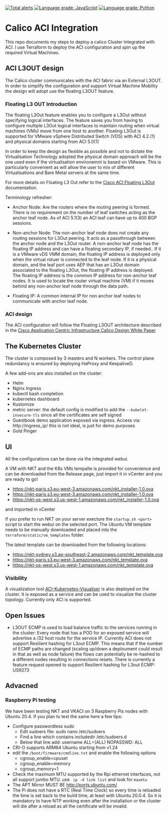 [![Total alerts](https://img.shields.io/lgtm/alerts/g/camrossi/akb.svg?logo=lgtm&logoWidth=18)](https://lgtm.com/projects/g/camrossi/akb/alerts/)
[![Language grade: JavaScript](https://img.shields.io/lgtm/grade/javascript/g/camrossi/akb.svg?logo=lgtm&logoWidth=18)](https://lgtm.com/projects/g/camrossi/akb/context:javascript)
[![Language grade: Python](https://img.shields.io/lgtm/grade/python/g/camrossi/akb.svg?logo=lgtm&logoWidth=18)](https://lgtm.com/projects/g/camrossi/akb/context:python)
# Calico ACI Integration

This repo documents my steps to deploy a calico Cluster Integrated with ACI.
I use Terraform to deploy the ACI configuration and spin up the required Virtual Machines.

## ACI L3OUT design

The Calico cluster communicates with the ACI fabric via an External L3OUT.
In order to simplify the configuration and support Virtual Machine Mobility the design will adopt use the floating L3OUT feature.

### Floating L3 OUT Introduction

The  floating L3Out feature enables you to configure a L3Out without specifying logical interfaces. The feature saves you from having to configure multiple L3Out logical interfaces to maintain routing when virtual machines (VMs) move from one host to another. Floating L3Out is supported for VMware vSphere Distributed Switch (VDS) with ACI 4.2.(1) and physical domains starting from ACI 5.0(1)

In order to keep the design as flexible as possible and not to dictate the Virtualisation Technology adopted the physical domain approach will be the one used even if the virtualisation environemnt is based on VMware. This is particularly convenient as will allow the user to mix of different Virtualisations and Bare Metal servers at the same time.

For more details on Floating L3 Out refer to the [Cisco ACI Floating L3Out](https://www.cisco.com/c/en/us/td/docs/switches/datacenter/aci/apic/sw/kb/Cisco-ACI-Floating-L3Out.html) documentation.

Terminology refresher:

* Anchor Node: Are the routers where the routing peering is formed. There is no requirement on the number  of leaf switches acting as the anchor leaf node. As of ACI 5.1(3) an ACI leaf can have up to 400 BGP sessions.

* Non-anchor Node:  The non-anchor leaf node does not create any routing sessions for L3Out peering. It acts as a passthrough between the anchor node and the L3Out router. A non-anchor leaf node has the floating IP address and can have a floating secondary IP, if needed.. If it is a VMware vDS VMM domain, the floating IP address is deployed only when the virtual rotuer is connected to the leaf node. If it is a physical domain, and the leaf port uses AEP that has an L3Out domain associated to the floating L3Out, the floating IP address is deployed. The floating IP address is the common IP address for non-anchor leaf nodes. It is used to locate the router virtual machine (VM) if it moves behind any non-anchor leaf node through the data path.

* Floating IP: A common internal IP for non anchor leaf nodes to communicate with anchor leaf node.

### ACI design

The ACI configuration will follow the Floating L3OUT architecture described in the [Cisco Application Centric Infrastructure Calico Design White Paper](https://www.cisco.com/c/en/us/solutions/collateral/data-center-virtualization/application-centric-infrastructure/white-paper-c11-743182.html)

## The Kubernetes Cluster

The cluster is composed by 3 masters and N workers.
The control plane redundancy is ensured by deploying HaProxy and KeepaliveD.

A few add-ons are also installed on the cluster:

* Helm
* Nginx Ingress
* kubectl bash completion
* kubernetes dashboard
* Kustomize
* metric server: the default config is modified to add the `--kubelet-insecure-tls` since all the certificates are self signed
* Guestbook demo application exposed via ingress. Access via: http://ingress_ip/ this is not ideal, is just for demo purposes
* Gold Pinger

## UI

All the configurations can be done via the integrated webui. 

A VM with NKT and the K8s VMs tempalte is provided for convenience and can be downloaded from the Release page, just import it in vCenter and you are ready to go!

* https://nkt-paris.s3.eu-west-3.amazonaws.com/nkt_installer-1.0.ova
* https://nkt-paris.s3.eu-west-3.amazonaws.com/nkt_installer-1.0.ova
* https://nkt-us-west.s3.us-west-1.amazonaws.com/nkt_installer-1.0.ova

and imported in vCenter

If you prefer to run NKT on your server execture the `startup.sh <port>` script to start the webui on the selected port. The Ubuntu VM template needs to be manually downloaded and placed into the `terraform/static/vm_templates` folder.

The latest template can be downloaded from the following locations:
* https://nkt-sydney.s3.ap-southeast-2.amazonaws.com/nkt_template.ova
* https://nkt-paris.s3.eu-west-3.amazonaws.com/nkt_template.ova
* https://nkt-us-west.s3.us-west-1.amazonaws.com/nkt_template.ova

### Visibility

A visualization tool [ACI-Kubernetes-Visualiser](https://github.com/datacenter/ACI-Kubernetes-Visualiser) is also deployed on the cluster. It is exposed as a service and can be used to visualize the cluster topology.
Currently only ACI is supported.

## Open Issues

* L3OUT ECMP is used to load balance traffic to the services running in the cluster: Every node that has a POD for an exposed service will advertise a /32 host route for the service IP. Currently ACI does not support Resilient hashing for L3out ECMP. This means that if the number of ECMP paths are changed (scaling up/down a deploument could result in that as well as node failure) the flows can potentially be re-hashed to a different nodes resulting in connections resets. There is currently a feature request opened to support Resilient hashing for L3out ECMP: US9273

## Advacned 

### Raspberry Pi testing
We have been testing NKT and VKACI on 3 Raspberry Pis nodes with Ubuntu 20.4. If you plan to test the same here a few tips:

* Configure passwordless sudo
  * Edit sudoers file: sudo nano /etc/sudoers
  * Find a line which contains includedir /etc/sudoers.d
  * Below that line add: username ALL=(ALL) NOPASSWD: ALL
* CRI-O supports ARM64 Ubuntu starting from v1.24 
* edit the `/boot/firmware/cmdline.txt` and enable the following options
  * cgroup_enable=cpuset
  * cgroup_enable=memory
  * cgroup_memory=1
* Check the maximum MTU supported by the Rpi ethernet interfaces, not all support jumbo MTU. use ` ip -d link list` and look for `maxmtu`
* The APT Mirror MUST BE http://ports.ubuntu.com/
* The Pi does not have a RTC (Real Time Clock) so every time is reloaded the time is set back to the build time, at least with Ubuntu 20.0.4. So it is mandatory to have NTP working even after the installation or the cluster will die after a reload as all the certificate will be invalid.
